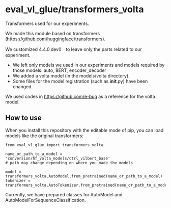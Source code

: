 # eval_vl_glue/transformers_volta

Transformers used for our experiments.

We made this module based on transformers (https://github.com/huggingface/transformers).

We customized 4.4.0.dev0　to leave only the parts related to our experiment.
- We left only models we used in our experiments and models required by those models: auto, BERT, encoder_decoder
- We added a volta model (in the models/volta directory).
- Some files for the model registration (such as __init__.py) have been changed.

We used codes in https://github.com/e-bug as a reference for the volta model.


## How to use

When you install this repository with the editable mode of pip, you can load models like the original transformers:

```
from eval_vl_glue import transformers_volta

name_or_path_to_a_model = 'conversion/hf_volta_models/ctrl_vilbert_base'
# path may change depending on where you made the models

model = transformers_volta.AutoModel.from_pretrained(name_or_path_to_a_model)
tokenizer = transformers_volta.AutoTokenizer.from_pretrained(name_or_path_to_a_model)
```

Currently, we have prepared classes for AutoModel and AutoModelForSequenceClassification.
